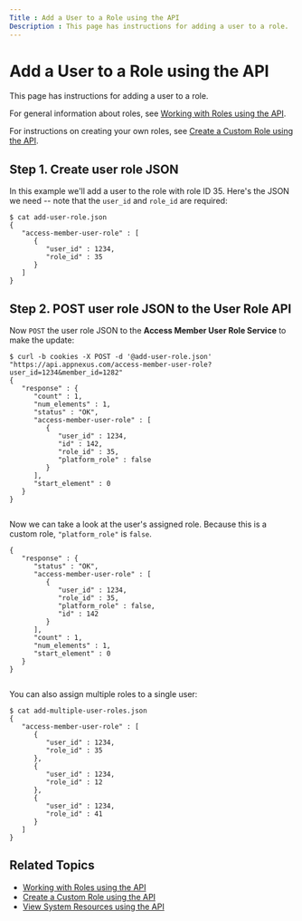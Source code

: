 ```yaml
---
Title : Add a User to a Role using the API
Description : This page has instructions for adding a user to a role.
---
```



# Add a User to a Role using the API



This page has instructions for adding a user to a role.

For general information about roles, see <a
href="https://docs.xandr.com/bundle/xandr-api/page/working-with-roles-using-the-api.html"
class="xref" target="_blank">Working with Roles using the API</a>.

For instructions on creating your own roles, see <a
href="https://docs.xandr.com/bundle/xandr-api/page/create-a-custom-role-using-the-api.html"
class="xref" target="_blank">Create a Custom Role using the API</a>.



## Step 1. Create user role JSON

In this example we'll add a user to the role with role ID 35. Here's the
JSON we need -- note that the `user_id` and `role_id` are required:

``` pre
$ cat add-user-role.json
{
   "access-member-user-role" : [
      {
         "user_id" : 1234,
         "role_id" : 35
      }
   ]
}
```



<div id="ID-000015ba__section_syv_c2n_rwb" >

## Step 2. POST user role JSON to the User Role API

Now `POST` the user role JSON to the **Access Member User Role Service**
to make the update:

``` pre
$ curl -b cookies -X POST -d '@add-user-role.json' "https://api.appnexus.com/access-member-user-role?user_id=1234&member_id=1282" 
{
   "response" : {
      "count" : 1,
      "num_elements" : 1,
      "status" : "OK",
      "access-member-user-role" : [
         {
            "user_id" : 1234,
            "id" : 142,
            "role_id" : 35,
            "platform_role" : false
         }
      ],
      "start_element" : 0
   }
}
      
```

Now we can take a look at the user's assigned role. Because this is a
custom role, `"platform_role"` is `false`.

``` pre
{
   "response" : {
      "status" : "OK",
      "access-member-user-role" : [
         {
            "user_id" : 1234,
            "role_id" : 35,
            "platform_role" : false,
            "id" : 142
         }
      ],
      "count" : 1,
      "num_elements" : 1,
      "start_element" : 0
   }
}
      
```

  
You can also assign multiple roles to a single user:

``` pre
$ cat add-multiple-user-roles.json
{
   "access-member-user-role" : [
      {
         "user_id" : 1234,
         "role_id" : 35
      },
      {
         "user_id" : 1234,
         "role_id" : 12
      },
      {
         "user_id" : 1234,
         "role_id" : 41
      }
   ]
}
```



<div id="ID-000015ba__section_czv_c2n_rwb" >

## Related Topics

- <a href="working-with-roles-using-the-api.html" class="xref">Working
  with Roles using the API</a>
- <a href="create-a-custom-role-using-the-api.html" class="xref">Create a
  Custom Role using the API</a>
- <a href="view-system-resources-using-the-api.html" class="xref">View
  System Resources using the API</a>







